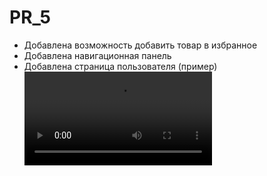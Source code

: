 # PR_5
- Добавлена возможность добавить товар в избранное
- Добавлена навигационная панель
- Добавлена страница пользователя (пример)
![PKS_5](https://github.com/Axialer/PKS/blob/main/PR5/video.mp4)
